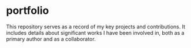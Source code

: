 # portfolio
This repository serves as a record of my key projects and contributions. It includes details about significant works I have been involved in, both as a primary author and as a collaborator. 
